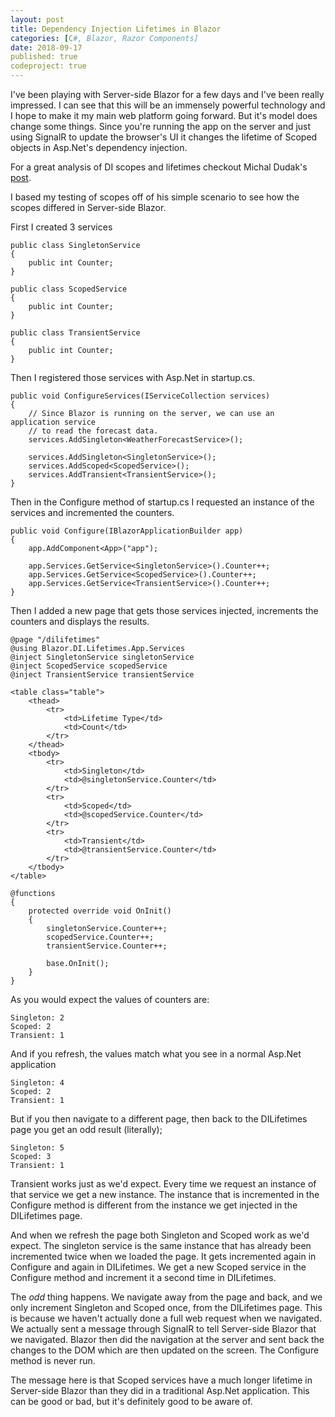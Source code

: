 ```yaml
---
layout: post
title: Dependency Injection Lifetimes in Blazor
categories: [C#, Blazor, Razor Components]
date: 2018-09-17
published: true
codeproject: true
---
```


I've been playing with Server-side Blazor for a few days and I've been really impressed. I can see that this will be an immensely powerful technology and I hope to make it my main web platform going forward. But it's model does change some things. Since you're running the app on the server and just using SignalR to update the browser's UI it changes the lifetime of Scoped objects in Asp.Net's dependency injection.

<!--more-->

For a great analysis of DI scopes and lifetimes checkout Michal Dudak's [post](https://blog.dudak.me/2018/dependency-lifetime-in-asp-net-core/).

I based my testing of scopes off of his simple scenario to see how the scopes differed in Server-side Blazor.

First I created 3 services
```
public class SingletonService
{
    public int Counter;
}
 
public class ScopedService
{
    public int Counter;
}
 
public class TransientService
{
    public int Counter;
}
```

Then I registered those services with Asp.Net in startup.cs.

```
public void ConfigureServices(IServiceCollection services)
{
    // Since Blazor is running on the server, we can use an application service
    // to read the forecast data.
    services.AddSingleton<WeatherForecastService>();

    services.AddSingleton<SingletonService>();
    services.AddScoped<ScopedService>();
    services.AddTransient<TransientService>();
}
```
Then in the Configure method of startup.cs I requested an instance of the services and incremented the counters.

```
public void Configure(IBlazorApplicationBuilder app)
{
    app.AddComponent<App>("app");

    app.Services.GetService<SingletonService>().Counter++;
    app.Services.GetService<ScopedService>().Counter++;
    app.Services.GetService<TransientService>().Counter++;
}
```        

Then I added a new page that gets those services injected, increments the counters and displays the results.

```
@page "/dilifetimes"
@using Blazor.DI.Lifetimes.App.Services
@inject SingletonService singletonService
@inject ScopedService scopedService
@inject TransientService transientService

<table class="table">
    <thead>
        <tr>
            <td>Lifetime Type</td>
            <td>Count</td>
        </tr>
    </thead>
    <tbody>
        <tr>
            <td>Singleton</td>
            <td>@singletonService.Counter</td>
        </tr>
        <tr>
            <td>Scoped</td>
            <td>@scopedService.Counter</td>
        </tr>
        <tr>
            <td>Transient</td>
            <td>@transientService.Counter</td>
        </tr>
    </tbody>
</table>

@functions
{
    protected override void OnInit()
    {
        singletonService.Counter++;
        scopedService.Counter++;
        transientService.Counter++;

        base.OnInit();
    }
}
```

As you would expect the values of counters are:

```
Singleton: 2
Scoped: 2
Transient: 1
```

And if you refresh, the values match what you see in a normal Asp.Net application

```
Singleton: 4
Scoped: 2
Transient: 1
```

But if you then navigate to a different page, then back to the DILifetimes page you get an odd result (literally);
```
Singleton: 5
Scoped: 3
Transient: 1
```

Transient works just as we'd expect. Every time we request an instance of that service we get a new instance. The instance that is incremented in the Configure method is different from the instance we get injected in the DILifetimes page.

And when we refresh the page both Singleton and Scoped work as we'd expect. The singleton service is the same instance that has already been incremented twice when we loaded the page. It gets incremented again in Configure and again in DILifetimes. We get a new Scoped service in the Configure method and increment it a second time in DILifetimes.

The _odd_ thing happens. We navigate away from the page and back, and we only increment Singleton and Scoped once, from the DILifetimes page. This is because we haven't actually done a full web request when we navigated. We actually sent a message through SignalR to tell Server-side Blazor that we navigated. Blazor then did the navigation at the server and sent back the changes to the DOM which are then updated on the screen. The Configure method is never run.

The message here is that Scoped services have a much longer lifetime in Server-side Blazor than they did in a traditional Asp.Net application. This can be good or bad, but it's definitely good to be aware of.
